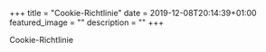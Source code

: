 +++
title =  "Cookie-Richtlinie"
date = 2019-12-08T20:14:39+01:00
featured_image = ""
description = ""
+++

Cookie-Richtlinie
